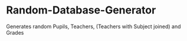 # Random-Database-Generator

Generates random Pupils, Teachers, (Teachers with Subject joined) and Grades
